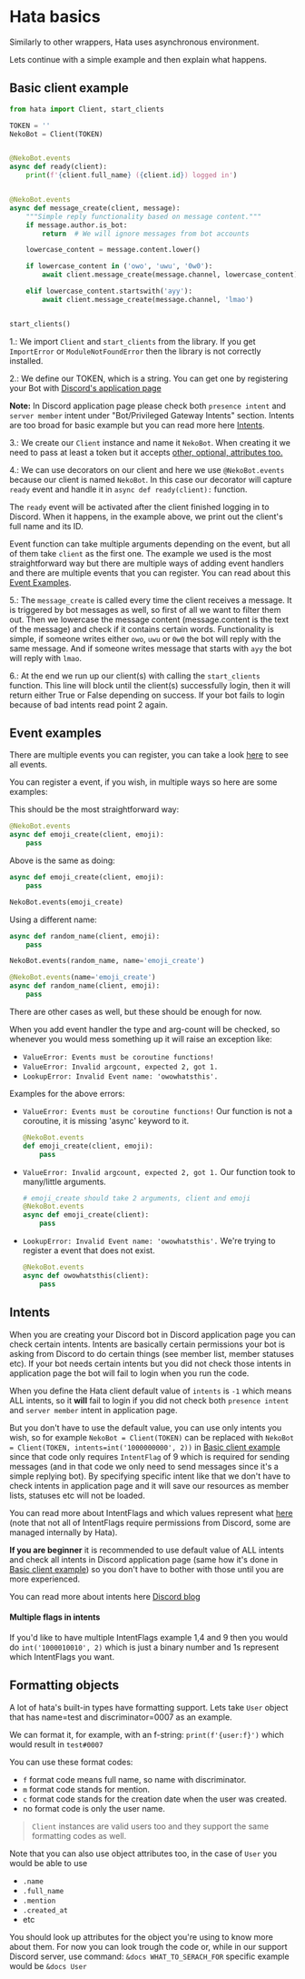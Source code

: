 # Hata basics

Similarly to other wrappers, Hata uses asynchronous environment.

Lets continue with a simple example and then explain what happens.

## Basic client example

```py
from hata import Client, start_clients

TOKEN = ''
NekoBot = Client(TOKEN)


@NekoBot.events
async def ready(client):
    print(f'{client.full_name} ({client.id}) logged in')


@NekoBot.events
async def message_create(client, message):
    """Simple reply functionality based on message content."""
    if message.author.is_bot:
        return  # We will ignore messages from bot accounts

    lowercase_content = message.content.lower()

    if lowercase_content in ('owo', 'uwu', '0w0'):
        await client.message_create(message.channel, lowercase_content)

    elif lowercase_content.startswith('ayy'):
        await client.message_create(message.channel, 'lmao')


start_clients()

```

1.: We import `Client` and `start_clients` from the library.
If you get `ImportError` or `ModuleNotFoundError` then the library is not correctly installed.

2.: We define our TOKEN, which is a string.
You can get one by registering your Bot with [Discord's application page](https://discordapp.com/developers/applications)

**Note:** In Discord application page please check both `presence intent` and `server member` intent under 
"Bot/Privileged Gateway Intents" section. Intents are too broad for basic example but you can read more here [Intents](#Intents).

3.: We create our `Client` instance and name it `NekoBot`. 
When creating it we need to pass at least a token but it accepts [other, optional, attributes too.](https://github.com/HuyaneMatsu/hata/blob/0695fd613d76390c8668851631accc473031cc5c/hata/discord/client.py#L607)

4.: We can use decorators on our client and here we use `@NekoBot.events` because our client is  named `NekoBot`.
In this case our decorator will capture `ready` event and handle it in `async def ready(client):` function.

The `ready` event will be activated after the client finished logging in to Discord.
When it happens, in the example above, we print out the client's full name and its ID.

Event function can take multiple arguments depending on the event, but all of them take `client` as the first one.
The example we used is the most straightforward way but there are multiple ways of adding event handlers and there
are multiple events that you can register. You can read about this [Event Examples](#Event-examples).

5.: The `message_create` is called every time the client receives a message.
It is triggered by bot messages as well, so first of all we want to filter them out.
Then we lowercase the message content (message.content is the text of the message) and check if it contains certain words.
Functionality is simple, if someone writes either `owo`, `uwu` or `0w0` the bot will reply with the same message.
And if someone writes message that starts with `ayy` the bot will reply with `lmao`.

6.: At the end we run up our client(s) with calling the `start_clients` function.
This line will block until the client(s) successfully login, then it will return either True or False depending on success.
If your bot fails to login because of bad intents read point 2 again.

## Event examples

There are multiple events you can register,
you can take a look [here](https://github.com/HuyaneMatsu/hata/blob/0695fd613d76390c8668851631accc473031cc5c/hata/discord/parsers.py#L6011) to see all events.

You can register a event,  if you wish, in multiple ways so here are some examples:

This should be the most straightforward way:
```py
@NekoBot.events
async def emoji_create(client, emoji):
    pass
```

Above is the same as doing:

```py
async def emoji_create(client, emoji):
    pass

NekoBot.events(emoji_create)
```

Using a different name:

```py
async def random_name(client, emoji):
    pass

NekoBot.events(random_name, name='emoji_create')
```


```py
@NekoBot.events(name='emoji_create')
async def random_name(client, emoji):
    pass
```

There are other cases as well, but these should be enough for now.

When you add event handler the type and arg-count will be checked, so whenever you
would mess something up it will raise an exception like:

- `ValueError: Events must be coroutine functions!`
- `ValueError: Invalid argcount, expected 2, got 1.`
- `LookupError: Invalid Event name: 'owowhatsthis'.`

Examples for the above errors:

- `ValueError: Events must be coroutine functions!`
   Our function is not a coroutine, it is missing 'async' keyword to it.
    ```py
    @NekoBot.events
    def emoji_create(client, emoji):
        pass
    ```

- `ValueError: Invalid argcount, expected 2, got 1.`
   Our function took to many/little arguments.
    ```py
    # emoji_create should take 2 arguments, client and emoji
    @NekoBot.events
    async def emoji_create(client):
        pass
    ```

- `LookupError: Invalid Event name: 'owowhatsthis'.`
   We're trying to register a event that does not exist.
    ```py
    @NekoBot.events
    async def owowhatsthis(client):
        pass
    ```

## Intents

When you are creating your Discord bot in Discord application page you can check certain intents.
Intents are basically certain permissions your bot is asking from Discord to do certain things (see member list, member
statuses etc). If your bot needs certain intents but you did not check those intents in application page
the bot will fail to login when you run the code.

When you define the Hata client default value of `intents` is `-1` which means ALL intents, so it **will** fail to
login if you did not check both `presence intent` and `server member` intent in application page.

But you don't have to use the default value, you can use only intents you wish, so for example 
`NekoBot = Client(TOKEN)` can be replaced with `NekoBot = Client(TOKEN, intents=int('1000000000', 2))`
in [Basic client example](#Basic-client-example) since that code only requires `IntentFlag` of 9 which is required for 
sending messages (and in that code we only need to send messages since it's a simple replying bot).
By specifying specific intent like that we don't have to check intents in application page and it will save our
resources as member lists, statuses etc will not be loaded.

You can read more about IntentFlags and which values represent what [here](https://github.com/HuyaneMatsu/hata/blob/0695fd613d76390c8668851631accc473031cc5c/hata/discord/parsers.py#L204)
(note that not all of IntentFlags require permissions from Discord, some are managed internally by Hata).

**If you are beginner** it is recommended to use default value of ALL intents and check all intents in Discord application
page (same how it's done in [Basic client example](#Basic-client-example)) so you don't have to bother with those
until you are more experienced.

You can read more about intents here [Discord blog](https://support.discord.com/hc/en-us/articles/360040720412)

#### Multiple flags in intents

If you'd like to have multiple IntentFlags example 1,4 and 9 then you would do `int('1000010010', 2)` which is just
a binary number and 1s represent which IntentFlags you want. 

## Formatting objects

A lot of hata's built-in types have formatting support.
Lets take `User` object that has name=test and discriminator=0007 as an example.

We can format it, for example, with an f-string: `print(f'{user:f}')`
which would result in `test#0007`

You can use these format codes:
- `f` format code means full name, so name with discriminator.
- `m` format code stands for mention.
- `c` format code stands for the creation date when the user was created.
- no format code is only the user name.

> `Client` instances are valid users too and they support the same formatting codes as well.

Note that you can also use object attributes too, in the case of `User` you would be able to use

- `.name`
- `.full_name`
- `.mention`
- `.created_at`
- etc

You should look up attributes for the object you're using to know more about them.
For now you can look trough the code or, while in our support Discord server, use command:
`&docs WHAT_TO_SERACH_FOR` specific example would be `&docs User`
